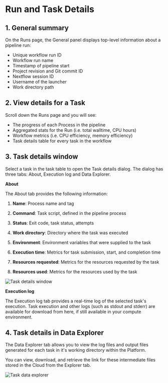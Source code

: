 # Run and Task Details

## 1. General summary

On the Runs page, the General panel displays top-level information about a pipeline run:

- Unique workflow run ID
- Workflow run name
- Timestamp of pipeline start
- Project revision and Git commit ID
- Nextflow session ID
- Username of the launcher
- Work directory path

## 2. View details for a Task

Scroll down the Runs page and you will see:

- The progress of each Process in the pipeline
- Aggregated stats for the Run (i.e. total walltime, CPU hours)
- Workflow metrics (i.e. CPU efficiency, memory efficiency)
- Task details table for every task in the workflow

## 3. Task details window

Select a task in the task table to open the Task details dialog. The dialog has three tabs: About, Execution log and Data Explorer.

**About**

The About tab provides the following information:

1. **Name**: Process name and tag

2. **Command**: Task script, defined in the pipeline process

3. **Status**: Exit code, task status, attempts

4. **Work directory**: Directory where the task was executed

5. **Environment**: Environment variables that were supplied to the task

6. **Execution time**: Metrics for task submission, start, and completion time

7. **Resources requested**: Metrics for the resources requested by the task

8. **Resources used**: Metrics for the resources used by the task

![Task details window](assets/task-details.gif)

**Execution log**

The Execution log tab provides a real-time log of the selected task's execution. Task execution and other logs (such as stdout and stderr) are available for download from here, if still available in your compute environment.

## 4. Task details in Data Explorer

The Data Explorer tab allows you to view the log files and output files generated for each task in it's working directory within the Platform.

You can view, download, and retrieve the link for these intermediate files stored in the Cloud from the Explorer tab.

![Task data explorer](assets/sp-cloud-task-data-explorer.gif)
